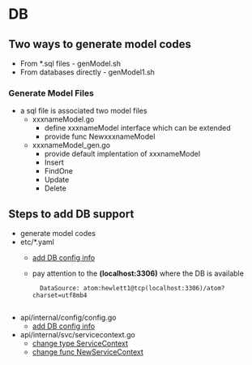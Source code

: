 # DB

## Two ways to generate model codes

- From \*.sql files - genModel.sh
- From databases directly - genModel1.sh

### Generate Model Files

- a sql file is associated two model files
  - xxxnameModel.go
    - define xxxnameModel interface which can be extended
    - provide func NewxxxnameModel
  - xxxnameModel_gen.go
    - provide default implentation of xxxnameModel
    - Insert
    - FindOne
    - Update
    - Delete

## Steps to add DB support

- generate model codes
- etc/*.yaml
  - [add DB config info](https://github.com/jasonzou/archdesc-apis/blob/v0.0.7/app/taxonomy/cmd/api/etc/taxonomy-api.yaml#L5-L6)
  - pay attention to the **(localhost:3306)** where the DB is available

    ```
      DataSource: atom:hewlett1@tcp(localhost:3306)/atom?charset=utf8mb4
    ```
    ```
- api/internal/config/config.go
  - [add DB config info](https://github.com/jasonzou/archdesc-apis/blob/v0.0.7/app/taxonomy/cmd/api/internal/config/config.go#L9-L10)
- api/internal/svc/servicecontext.go
  - [change type ServiceContext](https://github.com/jasonzou/archdesc-apis/blob/v0.0.7/app/taxonomy/cmd/api/internal/svc/servicecontext.go#L12)
  - [change func NewServiceContext](https://github.com/jasonzou/archdesc-apis/blob/v0.0.7/app/taxonomy/cmd/api/internal/svc/servicecontext.go#L18)
